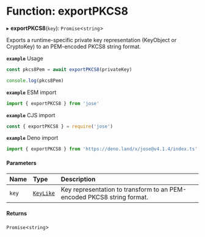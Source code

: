 # Function: exportPKCS8

▸ **exportPKCS8**(`key`): `Promise`<`string`\>

Exports a runtime-specific private key representation (KeyObject or CryptoKey) to an PEM-encoded PKCS8 string format.

**`example`** Usage
```js
const pkcs8Pem = await exportPKCS8(privateKey)

console.log(pkcs8Pem)
```

**`example`** ESM import
```js
import { exportPKCS8 } from 'jose'
```

**`example`** CJS import
```js
const { exportPKCS8 } = require('jose')
```

**`example`** Deno import
```js
import { exportPKCS8 } from 'https://deno.land/x/jose@v4.1.4/index.ts'
```

#### Parameters

| Name | Type | Description |
| :------ | :------ | :------ |
| `key` | [`KeyLike`](../types/types.KeyLike.md) | Key representation to transform to an PEM-encoded PKCS8 string format. |

#### Returns

`Promise`<`string`\>
